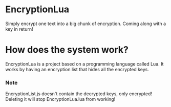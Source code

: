 # EncryptionLua
Simply encrypt one text into a big chunk of encryption. Coming along with a key in return!

# How does the system work?
EncryptionLua is a project based on a programming language called Lua.
It works by having an encryption list that hides all the encrypted keys.

### Note
EncryptionList.js doesn't contain the decrypted keys, only encrypted!
Deleting it will stop EncryptionLua.lua from working!

